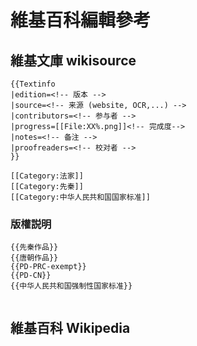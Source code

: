 # 維基百科編輯參考



## 維基文庫 wikisource

```
{{Textinfo
|edition=<!-- 版本 -->
|source=<!-- 来源 (website, OCR,...) -->
|contributors=<!-- 参与者 -->
|progress=[[File:XX%.png]]<!-- 完成度-->
|notes=<!-- 备注 -->
|proofreaders=<!-- 校对者 -->
}}
```

```
[[Category:法家]]
[[Category:先秦]]
[[Category:中华人民共和国国家标准]]
```

### 版權説明

```
{{先秦作品}}
{{唐朝作品}}
{{PD-PRC-exempt}}
{{PD-CN}}
{{中华人民共和国强制性国家标准}}

```

```
```



## 維基百科 Wikipedia

